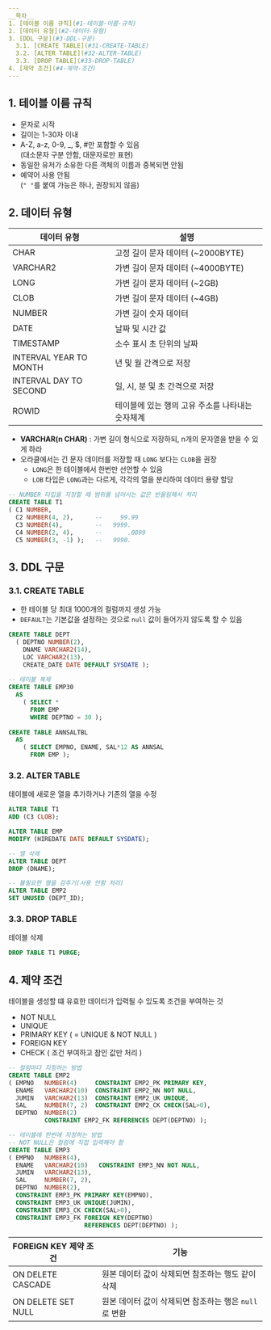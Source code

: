 ```yaml
---
__목차__
1. [테이블 이름 규칙](#1-테이블-이름-규칙)  
2. [데이터 유형](#2-데이터-유형)  
3. [DDL 구문](#3-DDL-구문)  
  3.1. [CREATE TABLE](#31-CREATE-TABLE)  
  3.2. [ALTER TABLE](#32-ALTER-TABLE)  
  3.3. [DROP TABLE](#33-DROP-TABLE)  
4. [제약 조건](#4-제약-조건)
---
```


## 1. 테이블 이름 규칙
* 문자로 시작
* 길이는 1-30자 이내
* A-Z, a-z, 0-9, _, $, #만 포함할 수 있음  
(대소문자 구분 안함, 대문자로만 표현)
* 동일한 유저가 소유한 다른 객체의 이름과 중복되면 안됨
* 예약어 사용 안됨  
(```" "```를 붙여 가능은 하나, 권장되지 않음)


## 2. 데이터 유형
| 데이터 유형 | 설명 |
|---|---|
| CHAR | 고정 길이 문자 데이터 (~2000BYTE) |
| VARCHAR2 | 가변 길이 문자 데이터 (~4000BYTE) |
| LONG | 가변 길이 문자 데이터 (~2GB) |
| CLOB | 가변 길이 문자 데이터 (~4GB) |
| NUMBER | 가변 길이 숫자 데이터 |
| DATE | 날짜 및 시간 값 |
| TIMESTAMP | 소수 표시 초 단위의 날짜 |
| INTERVAL YEAR TO MONTH | 년 및 월 간격으로 저장 |
| INTERVAL DAY TO SECOND | 일, 시, 분 및 초 간격으로 저장 |
| ROWID | 테이블에 있는 행의 고유 주소를 나타내는 숫자체계 |

* __VARCHAR(n CHAR)__ : 가변 길이 형식으로 저장하되, n개의 문자열을 받을 수 있게 하라
* 오라클에서는 긴 문자 데이터를 저장할 때 ```LONG``` 보다는 ```CLOB```을 권장
  - ```LONG```은 한 테이블에서 한번만 선언할 수 있음
  - ```LOB``` 타입은 ```LONG```과는 다르게, 각각의 열을 분리하여 데이터 용량 할당

```SQL
-- NUMBER 타입을 지정할 때 범위를 넘어서는 값은 반올림해서 처리
CREATE TABLE T1
( C1 NUMBER,
  C2 NUMBER(4, 2),      --     99.99
  C3 NUMBER(4),         --   9999.
  C4 NUMBER(2, 4),      --       .0099
  C5 NUMBER(3, -1) );   --   9990.
```


## 3. DDL 구문
### 3.1. CREATE TABLE
* 한 테이블 당 최대 1000개의 컬럼까지 생성 가능
* ```DEFAULT```는 기본값을 설정하는 것으로 ```null``` 값이 들어가지 않도록 할 수 있음
```SQL
CREATE TABLE DEPT
  ( DEPTNO NUMBER(2),
    DNAME VARCHAR2(14),
    LOC VARCHAR2(13),
    CREATE_DATE DATE DEFAULT SYSDATE );
    
-- 테이블 복제
CREATE TABLE EMP30 
  AS 
    ( SELECT *
      FROM EMP
      WHERE DEPTNO = 30 );
      
CREATE TABLE ANNSALTBL
  AS
    ( SELECT EMPNO, ENAME, SAL*12 AS ANNSAL
      FROM EMP );
```

### 3.2. ALTER TABLE
테이블에 새로운 열을 추가하거나 기존의 열을 수정
```SQL
ALTER TABLE T1
ADD (C3 CLOB);

ALTER TABLE EMP
MODIFY (HIREDATE DATE DEFAULT SYSDATE);

-- 열 삭제
ALTER TABLE DEPT
DROP (DNAME);

-- 불필요한 열을 감추기(사용 안함 처리)
ALTER TABLE EMP2
SET UNUSED (DEPT_ID);
```

### 3.3. DROP TABLE
테이블 삭제
```SQL
DROP TABLE T1 PURGE;
```


## 4. 제약 조건
테이블을 생성할 떄 유효한 데이터가 입력될 수 있도록 조건을 부여하는 것
* NOT NULL
* UNIQUE
* PRIMARY KEY ( = UNIQUE & NOT NULL )
* FOREIGN KEY
* CHECK ( 조건 부여하고 참인 값만 처리 )

```SQL
-- 컬럼마다 지정하는 방법
CREATE TABLE EMP2
( EMPNO   NUMBER(4)     CONSTRAINT EMP2_PK PRIMARY KEY,
  ENAME   VARCHAR2(10)  CONSTRAINT EMP2_NN NOT NULL,
  JUMIN   VARCHAR2(13)  CONSTRAINT EMP2_UK UNIQUE,
  SAL     NUMBER(7, 2)  CONSTRAINT EMP2_CK CHECK(SAL>0),
  DEPTNO  NUMBER(2)
          CONSTRAINT EMP2_FK REFERENCES DEPT(DEPTNO) );

-- 테이블에 한번에 지정하는 방법
-- NOT NULL은 컬럼에 직접 입력해야 함
CREATE TABLE EMP3
( EMPNO   NUMBER(4),
  ENAME   VARCHAR2(10)   CONSTRAINT EMP3_NN NOT NULL,
  JUMIN   VARCHAR2(13),
  SAL     NUMBER(7, 2),
  DEPTNO  NUMBER(2),
  CONSTRAINT EMP3_PK PRIMARY KEY(EMPNO),
  CONSTRAINT EMP3_UK UNIQUE(JUMIN),
  CONSTRAINT EMP3_CK CHECK(SAL>0),
  CONSTRAINT EMP3_FK FOREIGN KEY(DEPTNO) 
                     REFERENCES DEPT(DEPTNO) );
```

| FOREIGN KEY 제약 조건 | 기능 |
|---|---|
| ON DELETE CASCADE | 원본 데이터 값이 삭제되면 참조하는 행도 같이 삭제 |
| ON DELETE SET NULL | 원본 데이터 값이 삭제되면 참조하는 행은 ```null```로 변환 |
